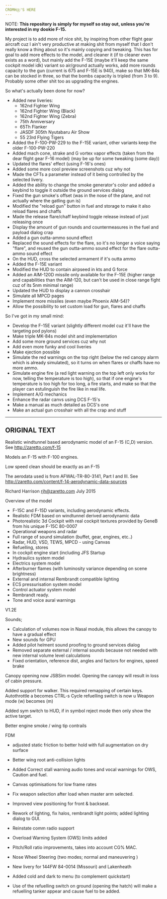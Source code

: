 ```yaml
---
CROMHⒶ'S HERE
---
```


NOTE: **This repository is simply for myself so stay out, unless you're interested in my dookie F-15.**

My project is to add more of nice shit, by inspiring from other flight gear aircraft cuz I ain't very productive at making shit from myself that I don't really know a thing about so it's mainly copying and tweaking. This has for goal to add more effects to the model, and cleaner it (if to cleaner even exists as a word), but mainly add the F-15E (maybe it'll keep the same cockpit model idk) variant so air/ground actually works, add more rounds capacity to the gun (current is 675 and F-15E is 940), make so that MK-84s can be stocked in three, so that the bombs capacity is tripled (from 3 to 9). Probably some other shit too as upgrading the engines.

So what's actually been done for now?

* Added new liveries:
  - 162nd Fighter Wing
  - 162nd Fighter Wing (Black)
  - 162nd Fighter Wing (Zebra)
  - 75th Anniversary
  - 65Th Flanker
  - JASDF 305th Nyutabaru Air Show
  - 55 23rd Flying Tigers
* Added the F-100-PW-229 to the F-15E variant, other variants keep the older F-100-PW-220
* Added mach cone, strake and G vortex vapor effects (taken from the dear flight gear F-16 model) (may be up for some tweaking (some day))
* Updated the flares' effect (using F-16's ones)
* Added some more cool preview screenshots cuz why not
* Made the CFTs a parameter instead of it being controlled by the selected livery.
* Added the ability to change the smoke generator's color and added a keybind to toggle it outside the ground services dialog
* Fixed the gun smoke's offset (was in the nose of the plane, and not actually where the gatling gun is)
* Modified the "reload gun" button in fuel and storage to make it also reload flares and chaffs
* Made the release flare/chaff keybind toggle release instead of just releasing once
* Display the amount of gun rounds and countermeasures in the fuel and payload dialog crap
* Added a gun outta-ammo sound effect
* Replaced the sound effects for the flare, so it's no longer a voice saying "flare", and reused the gun outta-ammo sound effect for the flare outta-ammo sound effect
* On the HUD, cross the selected armament if it's outta ammo
* Added the F-15E variant
* Modified the HUD to contain airpseed in kts and G force
* Added an AIM-120D missile only available for the F-15E (higher range and capabilities than the AIM-120, but can't be used in close range fight cuz of its 5nm minimal range)
* Updated the HUD to display a cannon crosshair
* Simulate all MPCD pages
* Implement more missiles (even maybe Phoenix AIM-54)?
* Allow the possibility to set custom load for gun, flares and chaffs

So I've got in my small mind:

* Develop the F-15E variant (slightly different model cuz it'll have the targeting pod pylons)
* Make triple MK-84s model shit and implementation
* Add some more ground services cuz why not
* Add even more funky and cool liveries
* Make ejection possible
* Simulate the red warnings on the top right (below the red canopy alarm which is already simulated), so it turns on when flares or chaffs have no more ammo.
* Simulate engine fire (a red light warning on the top left only works for now, telling the temperature is too high), so that if one engine's temperature is too high for too long, a fire starts, and make so that the player can estulinguish the fire like in real life.
* Implement A/G mechanics
* Enhance the radar canvs using DCS F-15's
* Make a manual as much detailed as DCS's one
* Make an actual gun crosshair with all the crap and stuff

---
ORIGINAL TEXT
---

Realistic windtunnel based aerodynamic model of an F-15 (C,D) version. See http://zaretto.com/f-15

Models an F-15 with F-100 engines.

Low speed clean should be exactly as an F-15 

The aerodata used is from AFWAL-TR-80-3141, Part I and III. See http://zaretto.com/content/f-14-aerodynamic-data-sources

Richard Harrison rjh@zaretto.com
July 2015

Overview of the model

* F-15C and F-15D variants, including aerodynamic effects.
* Realistic FDM based on windtunnel derived aerodynamic data
* Photorealistic 3d Cockpit with real cockpit textures provided by GeneB from his unique F-15C 80-0007
* Operational weapons and radar
* Full range of sound simulation (buffet, gear, engines, etc..)
* Radar, HUD, VSD, TEWS, MPCD - using Canvas
* Refuelling, stores
* In cockpit engine start (including JFS Startup
* Hydraulics system model
* Electrics system model
* Afterburner flames (with luminosity variance depending on scene brightness)
* External and internal Rembrandt compatible lighting
* ECS pressurisation system model
* Control actuator system model
* Rembrandt ready.
* Tone and voice aural warnings 

V1.2E

Sounds; 

 - Calculation of volumes now in Nasal module, this allows the canopy to have a gradual effect
 - New sounds for GPU
 - Added pilot helment sound proofing to ground services dialog
 - Removed separate external / internal sounds because not needed with new internal volume level calculations
 - Fixed orientation, reference dist, angles and factors for engines, speed brake

Canopy opening now JSBSim model. Opening the canopy will result in loss of cabin pressure.

Added support for walker. This required remapping of certain keys.
   Autothrottle a becomes CTRL-s
   Cycle refuelling switch is now u
   Weapon mode (w) becomes (m)

Added sym switch to HUD, if in symbol reject mode then only show the active target.

Better engine smoke / wing tip contrails

FDM

 - adjusted static friction to better hold with full augmentation on dry surface

- Better wing root anti-collision lights
- Added Correct stall warning audio tones and vocal warnings for OWS, Caution and fuel.
- Canvas optimisations for low frame rates
- Fix weapon selection after load when master arm selected.
- Improved view positioning for front & backseat.
- Rework of lighting, fix halos, rembrandt light points; added lighting dialog to GUI.
- Reinstate comm radio support
- Overload Warning System (OWS) limits added
- Pitch/Roll ratio improvements, takes into account CG% MAC.
- Nose Wheel Steering (two modes; normal and maneuvering )

- New livery for 144FW 84-0014 (Missouri) and Lakenheath

- Added cold and dark to menu (to complement quickstart)

- Use of the refuelling switch on ground (opening the hatch) will make a refuelling tanker appear and cause fuel to be added.
